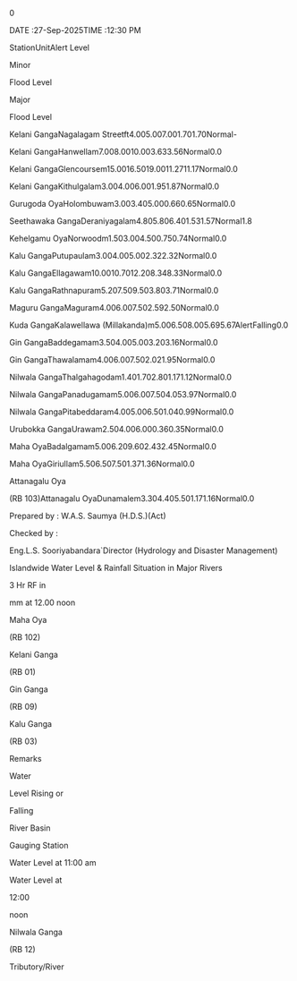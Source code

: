 0

DATE :27-Sep-2025TIME :12:30 PM

StationUnitAlert Level

Minor

Flood Level

Major

Flood Level

Kelani GangaNagalagam Streetft4.005.007.001.701.70Normal-

Kelani GangaHanwellam7.008.0010.003.633.56Normal0.0

Kelani GangaGlencoursem15.0016.5019.0011.2711.17Normal0.0

Kelani GangaKithulgalam3.004.006.001.951.87Normal0.0

Gurugoda OyaHolombuwam3.003.405.000.660.65Normal0.0

Seethawaka GangaDeraniyagalam4.805.806.401.531.57Normal1.8

Kehelgamu OyaNorwoodm1.503.004.500.750.74Normal0.0

Kalu GangaPutupaulam3.004.005.002.322.32Normal0.0

Kalu GangaEllagawam10.0010.7012.208.348.33Normal0.0

Kalu GangaRathnapuram5.207.509.503.803.71Normal0.0

Maguru GangaMaguram4.006.007.502.592.50Normal0.0

Kuda GangaKalawellawa (Millakanda)m5.006.508.005.695.67AlertFalling0.0

Gin GangaBaddegamam3.504.005.003.203.16Normal0.0

Gin GangaThawalamam4.006.007.502.021.95Normal0.0

Nilwala GangaThalgahagodam1.401.702.801.171.12Normal0.0

Nilwala GangaPanadugamam5.006.007.504.053.97Normal0.0

Nilwala GangaPitabeddaram4.005.006.501.040.99Normal0.0

Urubokka GangaUrawam2.504.006.000.360.35Normal0.0

Maha OyaBadalgamam5.006.209.602.432.45Normal0.0

Maha OyaGiriullam5.506.507.501.371.36Normal0.0

Attanagalu Oya

(RB 103)Attanagalu OyaDunamalem3.304.405.501.171.16Normal0.0

Prepared by : W.A.S. Saumya (H.D.S.)(Act)

Checked by :

Eng.L.S. Sooriyabandara`Director (Hydrology and Disaster Management)

Islandwide Water Level & Rainfall Situation in Major Rivers

3 Hr RF in

mm at 12.00 noon

Maha Oya

(RB 102)

Kelani Ganga

(RB 01)

Gin Ganga

(RB 09)

Kalu Ganga

(RB 03)

Remarks

Water

Level Rising or

Falling

River Basin

Gauging Station

Water Level at 11:00 am

Water Level at

12:00

noon

Nilwala Ganga

(RB 12)

Tributory/River
